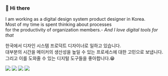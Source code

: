 ### 👋 Hi there 

I am working as a digital design system product designer in Korea. <br>
Most of my time is spent thinking about processes <br>for the productivity of organization members.- _And I love digital tools for that_<br>

한국에서 디자인 시스템 프로덕트 디자이너로 일하고 있습니다. <br>
대부분의 시간을 메이커의 생산성을 높일 수 있는 프로세스에 대한 고민으로 보냅니다.<br>
그리고 이를 도와줄 수 있는 디지털 도구들을 좋아합니다.😁


<p>
<img src="https://img.shields.io/badge/HTML-E34F26?style=flat-square&logo=HTML5&logoColor=white&link="/>
<img src="https://img.shields.io/badge/CSS-1572B6?style=flat-square&logo=CSS3&logoColor=white&link="/>
<img src="https://img.shields.io/badge/Sass-CC6699?style=flat-square&logo=Sass&logoColor=white&link="/>
<img src="https://img.shields.io/badge/JS-F7DF1E?style=flat-square&logo=JavaScript&logoColor=white&link="/>
</p>


<!--
**minheeyoon/minheeyoon** is a ✨ _special_ ✨ repository because its `README.md` (this file) appears on your GitHub profile.-->
